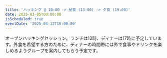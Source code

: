 ```yaml
---
title: 'ハッキング @ 10:00 -> 昼食 (13:00) -> 夕食 (19:00)'
date: 2025-03-05T00:00:00
isScheduled: true
eventDate: '2025-04-12T10:00:00'
---
```


オープンハッキングセッション。ランチは13時、ディナーは17時に予定しています。外食を希望する方のために、ディナーの時間帯には外で食事やドリンクを楽しめるようグループを案内してもらう予定です。
